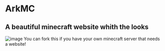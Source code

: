 # ArkMC
## A beautiful minecraft website whith the looks
![image](https://github.com/user-attachments/assets/3765c67d-844b-4b42-9d91-96e57455d9e3)
You can fork this if you have your own minecraft server that needs a website!
